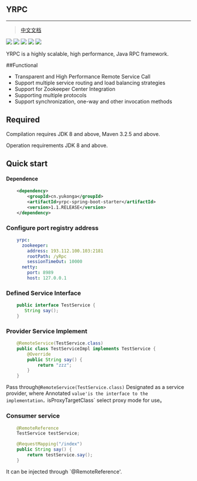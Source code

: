 ## YRPC
---
>[中文文档](https://github.com/YuKongEr/yRpc/blob/master/README-CN.MD)

[![](https://img.shields.io/badge/build-passing-brightgreen.svg)](https://github.com/YuKongEr/yRpc/tree/master)  [![](https://img.shields.io/badge/license-apache2.0-blue.svg)](https://github.com/YuKongEr/yRpc/tree/master)   [![]( https://img.shields.io/badge/packagist-1.1-brightgreen.svg)]( https://search.maven.org/search?q=a:yrpc-spring-boot-starter )  [![](https://img.shields.io/badge/license-apache2.0-blue.svg)](https://github.com/YuKongEr/yRpc/tree/master)   [![]( https://img.shields.io/badge/release-v1.1-blue.svg 
)]( https://search.maven.org/search?q=a:yrpc-spring-boot-starter )

YRPC is a highly scalable, high performance, Java RPC framework.

##Functional 
- Transparent and High Performance Remote Service Call
- Support multiple service routing and load balancing strategies
- Support for Zookeeper Center Integration
- Supporting multiple protocols
- Support synchronization, one-way and other invocation methods

## Required
Compilation requires JDK 8 and above, Maven 3.2.5 and above.

Operation requirements JDK 8 and above.

## Quick start
#### Dependence
```xml
    <dependency>
        <groupId>cn.yukonga</groupId>
        <artifactId>yrpc-spring-boot-starter</artifactId>
        <version>1.1.RELEASE</version>
    </dependency>
```

### Configure port registry address
```yaml
    yrpc:
      zookeeper:
        address: 193.112.100.103:2181
        rootPath: /yRpc
        sessionTimeOut: 10000
      netty:
        port: 8989
        host: 127.0.0.1
```

### Defined Service Interface
```java
    public interface TestService {
       String say();
    }
```

### Provider Service Implement
```java
    @RemoteService(TestService.class)
    public class TestServiceImpl implements TestService {
        @Override
        public String say() {
            return "zzz";
        }
    }
```
Pass through`@RemoteService(TestService.class)` Designated as a service provider, where Annotated `value'is the interface to the implementation，`isProxyTargetClass` select proxy mode for use。

### Consumer service
```java
    @RemoteReference
    TestService testService;

    @RequestMapping("/index")
    public String say() {
        return testService.say();
    }
```

It can be injected through `@RemoteReference'.


 
 



